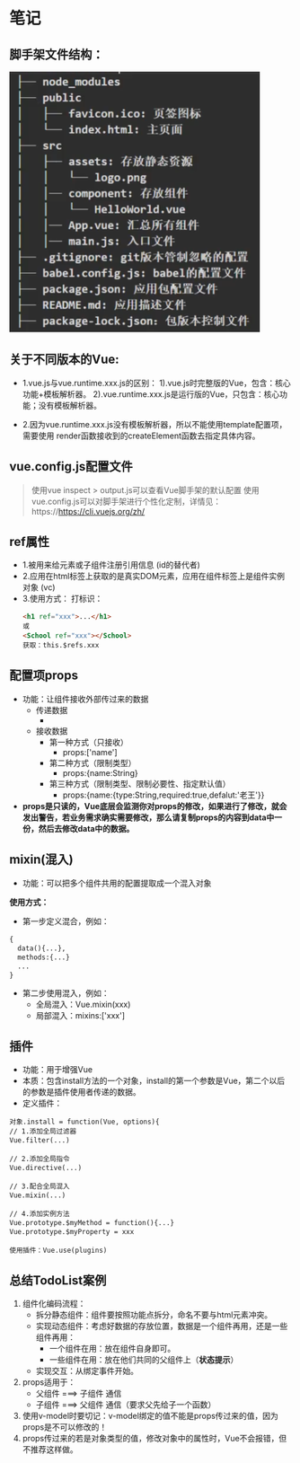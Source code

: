 # 笔记

## 脚手架文件结构：
![](01_src_分析脚手架\assets\tree.png)

## 关于不同版本的Vue:
- 1.vue.js与vue.runtime.xxx.js的区别：
         1).vue.js时完整版的Vue，包含：核心功能+模板解析器。
         2).vue.runtime.xxx.js是运行版的Vue，只包含：核心功能；没有模板解析器。

- 2.因为vue.runtime.xxx.js没有模板解析器，所以不能使用template配置项，需要使用
         render函数接收到的createElement函数去指定具体内容。

## vue.config.js配置文件
> 使用vue inspect > output.js可以查看Vue脚手架的默认配置
> 使用vue.config.js可以对脚手架进行个性化定制，详情见：https://https://cli.vuejs.org/zh/

## ref属性
- 1.被用来给元素或子组件注册引用信息 (id的替代者)
- 2.应用在html标签上获取的是真实DOM元素，应用在组件标签上是组件实例对象 (vc)
- 3.使用方式：
    打标识：
    ```html
    <h1 ref="xxx">...</h1>  
    或 
    <School ref="xxx"></School>
    获取：this.$refs.xxx
    ```

## 配置项props
- 功能：让组件接收外部传过来的数据
  - 传递数据
    - <Demo name="xxx"/>
  - 接收数据
    - 第一种方式（只接收）
      - props:['name']
    - 第二种方式（限制类型）
      - props:{name:String}
    - 第三种方式（限制类型、限制必要性、指定默认值）
      - props:{name:{type:String,required:true,defalut:'老王'}}
- **props是只读的，Vue底层会监测你对props的修改，如果进行了修改，就会发出警告，若业务需求确实需要修改，那么请复制props的内容到data中一份，然后去修改data中的数据。**


## mixin(混入)
- 功能：可以把多个组件共用的配置提取成一个混入对象

**使用方式：**
- 第一步定义混合，例如：
```script
{
  data(){...},
  methods:{...}
  ...
}
```
- 第二步使用混入，例如：
  - 全局混入：Vue.mixin(xxx)
  - 局部混入：mixins:['xxx']

## 插件

- 功能：用于增强Vue
- 本质：包含install方法的一个对象，install的第一个参数是Vue，第二个以后的参数是插件使用者传递的数据。
- 定义插件：
```script
对象.install = function(Vue, options){
// 1.添加全局过滤器
Vue.filter(...)

// 2.添加全局指令
Vue.directive(...)

// 3.配合全局混入
Vue.mixin(...)

// 4.添加实例方法
Vue.prototype.$myMethod = function(){...}
Vue.prototype.$myProperty = xxx

使用插件：Vue.use(plugins)
```

## 总结TodoList案例

1. 组件化编码流程：
   + 拆分静态组件：组件要按照功能点拆分，命名不要与html元素冲突。
   + 实现动态组件：考虑好数据的存放位置，数据是一个组件再用，还是一些组件再用：
     + 一个组件在用：放在组件自身即可。
     + 一些组件在用：放在他们共同的父组件上（**状态提示**）
   + 实现交互：从绑定事件开始。
2. props适用于：
   + 父组件 ===> 子组件 通信
   + 子组件 ===> 父组件 通信（要求父先给子一个函数）
3. 使用v-model时要切记：v-model绑定的值不能是props传过来的值，因为props是不可以修改的！
4. props传过来的若是对象类型的值，修改对象中的属性时，Vue不会报错，但不推荐这样做。



























